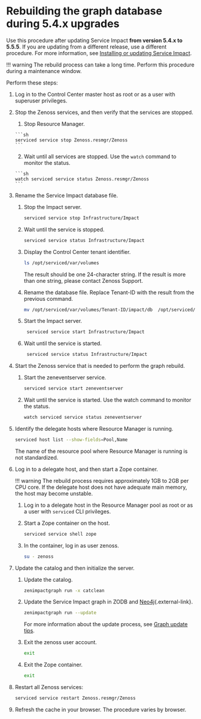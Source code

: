 # Rebuilding the graph database during 5.4.x upgrades

Use this procedure after updating Service Impact **from version 5.4.x to 5.5.5**. If you
are updating from a different release, use a different procedure. For
more information, see [Installing or updating Service Impact](/imp/install/installation-procedures.html).

!!! warning
    The rebuild process can take a long time. Perform this procedure during
    a maintenance window.

Perform these steps:

1.  Log in to the Control Center master host as root or as a user with
    superuser privileges.

2.  Stop the Zenoss services, and then verify that the services are
    stopped.
    1.   Stop Resource Manager.

        ```sh
        serviced service stop Zenoss.resmgr/Zenoss
        ```

    2.   Wait until all services are stopped.
        Use the `watch` command to
        monitor the status.

        ```sh
        watch serviced service status Zenoss.resmgr/Zenoss
        ```

3.  Rename the Service Impact database file.
    1.  Stop the Impact server.

        ```sh
        serviced service stop Infrastructure/Impact
        ```

    2.  Wait until the service is stopped.

        ```sh
        serviced service status Infrastructure/Impact
        ```

    3.  Display the Control Center tenant identifier.

        ```sh
        ls /opt/serviced/var/volumes
        ```

        The result should be one 24-character string. If the result is
        more than one string, please contact Zenoss Support.

    4.  Rename the database file.
        Replace Tenant-ID with the result from the previous command.

        ```sh
        mv /opt/serviced/var/volumes/Tenant-ID/impact/db  /opt/serviced/var/volumes/Tenant-ID/impact/db.pre-5.5.x
        ```

    5.  Start the Impact server.

        ```sh
         serviced service start Infrastructure/Impact
        ```

    6.  Wait until the service is started.

        ```sh
         serviced service status Infrastructure/Impact
        ```

4.  Start the Zenoss service that is needed to perform the graph
    rebuild.
    1.  Start the zeneventserver service.

        ```sh
        serviced service start zeneventserver
        ```

    2.  Wait until the service is started.
        Use the watch command to monitor the status.

        ```sh
        watch serviced service status zeneventserver
        ```

5.  Identify the delegate hosts where Resource Manager is running.

    ```sh
    serviced host list --show-fields=Pool,Name
    ```

    The name of the resource pool where Resource Manager is running is
    not standardized.

6.  Log in to a delegate host, and then start a Zope container.

    !!! warning
        The rebuild process requires approximately 1GB to 2GB per CPU core.
        If the delegate host does not have adequate main memory, the host
        may become unstable.

    1.  Log in to a delegate host in the Resource Manager pool as root
        or as a user with `serviced` CLI privileges.

    2.  Start a Zope container on the host.

        ```sh
        serviced service shell zope
        ```

    3.  In the container, log in as user zenoss.

        ```sh
        su - zenoss
        ```

7.  Update the catalog and then initialize the server.
    1.  Update the catalog.

        ```sh
        zenimpactgraph run -x catclean
        ```

    2.  Update the Service Impact graph in ZODB and
        [Neo4j](http://neo4j.com/){.external-link}.

        ```sh
        zenimpactgraph run --update
        ```

        For more information about the update process, see [Graph update tips](/imp/install/graph-update-tips.html).

    3.  Exit the zenoss user account.

        ```sh
        exit
        ```

    4.  Exit the Zope container.

        ```sh
        exit
        ```

8.  Restart all Zenoss services:

    ```sh
    serviced service restart Zenoss.resmgr/Zenoss
    ```

9.  Refresh the cache in your browser. The procedure varies by browser.
